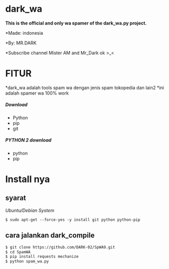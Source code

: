 # dark_wa
**This is the official and only wa spamer of the dark_wa.py project.**

*Made: indonesia

*By: MR.DARK

*Subscribe channel Mister AM and Mr_Dark ok >_<


# FITUR
*dark_wa adalah tools spam wa dengan jenis spam tokopedia dan lain2
*ini adalah spamer wa 100% work

##### Download
* Python 
* pip
* git

##### PYTHON 2 download
* python
* pip

# Install nya
## syarat
*Ubuntu/Debian System*
```
$ sudo apt-get --force-yes -y install git python python-pip
```

## cara jalankan dark_compile
```sh
$ git clone https://github.com/DARK-02/SpWA9.git
$ cd SpamWA
$ pip install requests mechanize
$ python spam_wa.py
